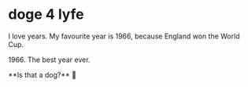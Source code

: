 # doge 4 lyfe

I love years. My favourite year is 1966, because England won the World Cup.

1966\. The best year ever.

\*\*Is that a dog?\*\* :dog:
